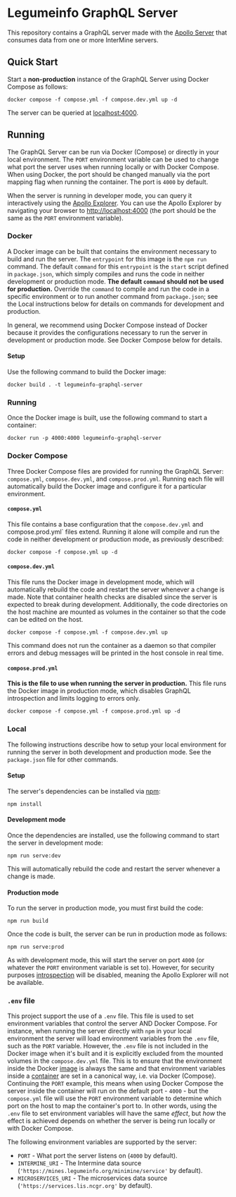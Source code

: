# Legumeinfo GraphQL Server
This repository contains a GraphQL server made with the [Apollo Server](https://www.apollographql.com/docs/apollo-server) that consumes data from one or more InterMine servers.


## Quick Start

Start a **non-production** instance of the GraphQL Server using Docker Compose as follows:
```console
docker compose -f compose.yml -f compose.dev.yml up -d
```
The server can be queried at [localhost:4000](http://localhost:4000).


## Running
The GraphQL Server can be run via Docker (Compose) or directly in your local environment.
The `PORT` environment variable can be used to change what port the server uses when running locally or with Docker Compose.
When using Docker, the port should be changed manually via the port mapping flag when running the container.
The port is `4000` by default.

When the server is running in developer mode, you can query it interactively using the [Apollo Explorer](https://www.apollographql.com/docs/studio/explorer/explorer/).
You can use the Apollo Explorer by navigating your browser to [http://localhost:4000](http://localhost:4000) (the port should be the same as the `PORT` environment variable).


### Docker
A Docker image can be built that contains the environment necessary to build and run the server.
The `entrypoint` for this image is the `npm run` command.
The default `command` for this `entrypoint` is the `start` script defined in `package.json`, which simply compiles and runs the code in neither development or production mode.
**The default `command` should not be used for production.**
Override the `command` to compile and run the code in a specific environment or to run another command from `package.json`; see the Local instructions below for details on commands for development and production.

In general, we recommend using Docker Compose instead of Docker because it provides the configurations necessary to run the server in development or production mode.
See Docker Compose below for details.

#### Setup
Use the following command to build the Docker image:
```console
docker build . -t legumeinfo-graphql-server
```

### Running
Once the Docker image is built, use the following command to start a container:
```console
docker run -p 4000:4000 legumeinfo-graphql-server
```


### Docker Compose
Three Docker Compose files are provided for running the GraphQL Server: `compose.yml`, `compose.dev.yml`, and `compose.prod.yml`.
Running each file will automatically build the Docker image and configure it for a particular environment.

#### `compose.yml`
This file contains a base configuration that the `compose.dev.yml` and compose.prod.yml` files extend.
Running it alone will compile and run the code in neither development or production mode, as previously described:
```console
docker compose -f compose.yml up -d
```

#### `compose.dev.yml`
This file runs the Docker image in development mode, which will automatically rebuild the code and restart the server whenever a change is made.
Note that container health checks are disabled since the server is expected to break during development.
Additionally, the code directories on the host machine are mounted as volumes in the container so that the code can be edited on the host.
```console
docker compose -f compose.yml -f compose.dev.yml up
```
This command does not run the container as a daemon so that compiler errors and debug messages will be printed in the host console in real time.

#### `compose.prod.yml`
**This is the file to use when running the server in production.**
This file runs the Docker image in production mode, which disables GraphQL introspection and limits logging to errors only.
```console
docker compose -f compose.yml -f compose.prod.yml up -d
```


### Local
The following instructions describe how to setup your local environment for running the server in both development and production mode.
See the `package.json` file for other commands.

#### Setup
The server's dependencies can be installed via [npm](https://www.npmjs.com/):
```console
npm install
```

#### Development mode
Once the dependencies are installed, use the following command to start the server in development mode:
```console
npm run serve:dev
```
This will automatically rebuild the code and restart the server whenever a change is made.

#### Production mode
To run the server in production mode, you must first build the code:
```console
npm run build
```
Once the code is built, the server can be run in production mode as follows:
```console
npm run serve:prod
```
As with development mode, this will start the server on port `4000` (or whatever the `PORT` environment variable is set to).
However, for security purposes [introspection](https://www.apollographql.com/blog/graphql/security/why-you-should-disable-graphql-introspection-in-production/) will be disabled, meaning the Apollo Explorer will not be available.


### `.env` file
This project support the use of a `.env` file.
This file is used to set environment variables that control the server AND Docker Compose.
For instance, when running the server directly with `npm` in your local environment the server will load environment variables from the `.env` file, such as the `PORT` variable.
However, the `.env` file is not included in the Docker image when it's built and it is explicitly excluded from the mounted volumes in the `compose.dev.yml` file.
This is to ensure that the environment inside the Docker <u>image</u> is always the same and that environment variables inside a <u>container</u> are set in a canonical way, i.e. via Docker (Compose).
Continuing the `PORT` example, this means when using Docker Compose the server inside the container will run on the default port - `4000` - but the `compose.yml` file will use the `PORT` environment variable to determine which port on the host to map the container's port to.
In other words, using the `.env` file to set environment variables will have the same *effect*, but *how* the effect is achieved depends on whether the server is being run locally or with Docker Compose.

The following environment variables are supported by the server:

* `PORT` - What port the server listens on (`4000` by default).
* `INTERMINE_URI` - The Intermine data source (`'https://mines.legumeinfo.org/minimine/service'` by default).
* `MICROSERVICES_URI` - The microservices data source (`'https://services.lis.ncgr.org'` by default).
